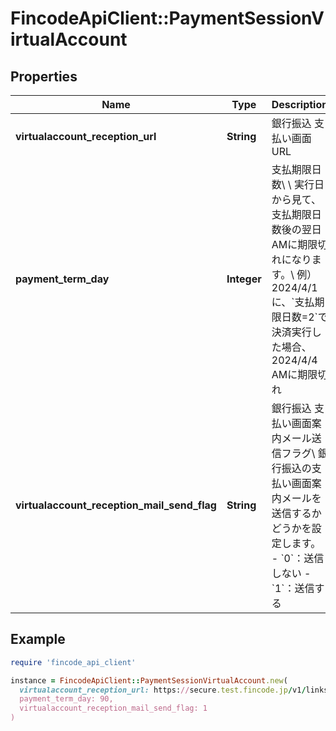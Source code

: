 # FincodeApiClient::PaymentSessionVirtualAccount

## Properties

| Name | Type | Description | Notes |
| ---- | ---- | ----------- | ----- |
| **virtualaccount_reception_url** | **String** | 銀行振込 支払い画面URL  | [optional] |
| **payment_term_day** | **Integer** | 支払期限日数\\ \\ 実行日から見て、支払期限日数後の翌日AMに期限切れになります。\\ 例）2024/4/1に、&#x60;支払期限日数&#x3D;2&#x60;で決済実行した場合、2024/4/4 AMに期限切れ  | [optional] |
| **virtualaccount_reception_mail_send_flag** | **String** | 銀行振込 支払い画面案内メール送信フラグ\\ 銀行振込の支払い画面案内メールを送信するかどうかを設定します。  - &#x60;0&#x60;：送信しない - &#x60;1&#x60;：送信する  | [optional] |

## Example

```ruby
require 'fincode_api_client'

instance = FincodeApiClient::PaymentSessionVirtualAccount.new(
  virtualaccount_reception_url: https://secure.test.fincode.jp/v1/links/lk_**********************/virtualaccount,
  payment_term_day: 90,
  virtualaccount_reception_mail_send_flag: 1
)
```

